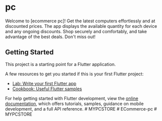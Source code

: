 # pc

Welcome to [ecommerce  pc]!  Get the latest computers effortlessly and at discounted prices. The app displays the available quantity for each device and any ongoing discounts. Shop securely and comfortably, and take advantage of the best deals. Don't miss out!

## Getting Started

This project is a starting point for a Flutter application.

A few resources to get you started if this is your first Flutter project:

- [Lab: Write your first Flutter app](https://docs.flutter.dev/get-started/codelab)
- [Cookbook: Useful Flutter samples](https://docs.flutter.dev/cookbook)

For help getting started with Flutter development, view the
[online documentation](https://docs.flutter.dev/), which offers tutorials,
samples, guidance on mobile development, and a full API reference.
#   M Y P C S T O R E  
 #   E C o m m e r c e - p c  
 #   M Y P C S T O R E  
 